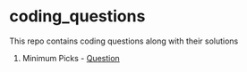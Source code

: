 # coding_questions

This repo contains coding questions along with their solutions

1. Minimum Picks - [Question](001_minimum_picks/question.md)
